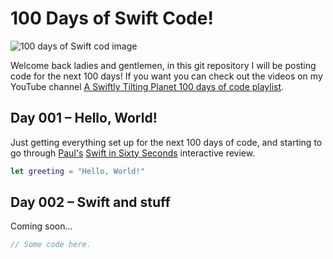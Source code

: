 # 100 Days of Swift Code!
![100 days of Swift cod image](https://github.com/calebrwells/100-Days-of-Swift-Code-2020/blob/master/100%20Days%20of%20Swift.png)

Welcome back ladies and gentlemen, in this git repository I will be posting code for the next 100 days! 
If you want you can check out the videos on my YouTube channel [A Swiftly Tilting Planet 100 days of code playlist](https://www.youtube.com/playlist?list=PLomLuS7LD16doB7_VAWRCI8Zu5QAR3pfK).

## Day 001 – Hello, World!

Just getting everything set up for the next 100 days of code, and starting to go through [Paul's](https://twitter.com/twostraws) [Swift in Sixty Seconds](https://www.hackingwithswift.com/review) interactive review.

```swift
let greeting = "Hello, World!"
``` 

## Day 002 – Swift and stuff

Coming soon...

```swift
// Some code here.
``` 
